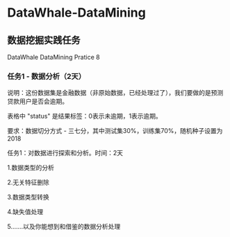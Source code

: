 # DataWhale-DataMining
## 数据挖掘实践任务
DataWhale DataMining Pratice 8 

### 任务1 - 数据分析（2天）

说明：这份数据集是金融数据（非原始数据，已经处理过了），我们要做的是预测贷款用户是否会逾期。

表格中 "status" 是结果标签：0表示未逾期，1表示逾期。

要求：数据切分方式 - 三七分，其中测试集30%，训练集70%，随机种子设置为2018

任务1：对数据进行探索和分析。时间：2天

1.数据类型的分析

2.无关特征删除

3.数据类型转换

4.缺失值处理

5.……以及你能想到和借鉴的数据分析处理
